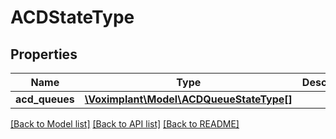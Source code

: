 # ACDStateType

## Properties
Name | Type | Description | Notes
------------ | ------------- | ------------- | -------------
**acd_queues** | [**\Voximplant\Model\ACDQueueStateType[]**](ACDQueueStateType.md) |  | [optional] 

[[Back to Model list]](../README.md#documentation-for-models) [[Back to API list]](../README.md#documentation-for-api-endpoints) [[Back to README]](../README.md)



